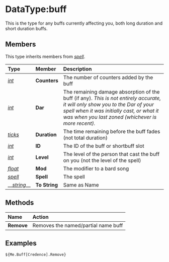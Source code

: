 # DataType:buff

This is the type for any buffs currently affecting you, both long duration and short duration buffs.

## Members

This type inherits members from [_spell_](datatype-spell.md).

| **Type** | **Member** | **Description** |
| :--- | :--- | :--- |
| [_int_](datatype-int.md) | **Counters** | The number of counters added by the buff |
| [_int_](datatype-int.md) | **Dar** | The remaining damage absorption of the buff (if any\). _This is not entirely accurate, it will only show you to the Dar of your spell when it was initially cast, or what it was when you last zoned \(whichever is more recent)._ |
| [_ticks_](datatype-ticks.md) | **Duration** | The time remaining before the buff fades (not total duration) |
| [_int_](datatype-int.md) | **ID** | The ID of the buff or shortbuff slot |
| [_int_](datatype-int.md) | **Level** | The level of the person that cast the buff on you (not the level of the spell) |
| [_float_](datatype-float.md) | **Mod** | The modifier to a bard song |
| [_spell_](datatype-spell.md) | **Spell** | The spell |
| \_\_[_string_](datatype-string.md)\_\_ | **To String** | Same as Name |

## Methods

| Name | Action |
| :--- | :--- |
| **Remove** | Removes the named/partial name buff |

## Examples

`${Me.Buff[Credence].Remove}`

